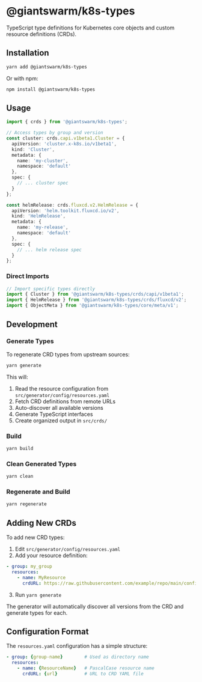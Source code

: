 # @giantswarm/k8s-types

TypeScript type definitions for Kubernetes core objects and custom resource definitions (CRDs).

## Installation

```bash
yarn add @giantswarm/k8s-types
```

Or with npm:
```bash
npm install @giantswarm/k8s-types
```

## Usage

```typescript
import { crds } from '@giantswarm/k8s-types';

// Access types by group and version
const cluster: crds.capi.v1beta1.Cluster = {
  apiVersion: 'cluster.x-k8s.io/v1beta1',
  kind: 'Cluster',
  metadata: {
    name: 'my-cluster',
    namespace: 'default'
  },
  spec: {
    // ... cluster spec
  }
};

const helmRelease: crds.fluxcd.v2.HelmRelease = {
  apiVersion: 'helm.toolkit.fluxcd.io/v2',
  kind: 'HelmRelease',
  metadata: {
    name: 'my-release',
    namespace: 'default'
  },
  spec: {
    // ... helm release spec
  }
};
```

### Direct Imports

```typescript
// Import specific types directly
import { Cluster } from '@giantswarm/k8s-types/crds/capi/v1beta1';
import { HelmRelease } from '@giantswarm/k8s-types/crds/fluxcd/v2';
import { ObjectMeta } from '@giantswarm/k8s-types/core/meta/v1';
```

## Development

### Generate Types

To regenerate CRD types from upstream sources:

```bash
yarn generate
```

This will:
1. Read the resource configuration from `src/generator/config/resources.yaml`
2. Fetch CRD definitions from remote URLs
3. Auto-discover all available versions
4. Generate TypeScript interfaces
5. Create organized output in `src/crds/`

### Build

```bash
yarn build
```

### Clean Generated Types

```bash
yarn clean
```

### Regenerate and Build

```bash
yarn regenerate
```

## Adding New CRDs

To add new CRD types:

1. Edit `src/generator/config/resources.yaml`
2. Add your resource definition:

```yaml
- group: my_group
  resources:
    - name: MyResource
      crdURL: https://raw.githubusercontent.com/example/repo/main/config/crd/my-resource.yaml
```

3. Run `yarn generate`

The generator will automatically discover all versions from the CRD and generate types for each.

## Configuration Format

The `resources.yaml` configuration has a simple structure:

```yaml
- group: {group-name}        # Used as directory name
  resources:
    - name: {ResourceName}   # PascalCase resource name
      crdURL: {url}          # URL to CRD YAML file
```

